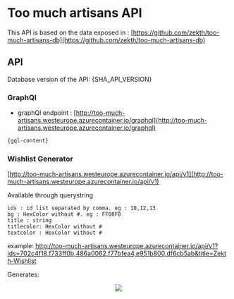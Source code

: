 # Too much artisans API

This API is based on the data exposed in : [https://github.com/zekth/too-much-artisans-db](https://github.com/zekth/too-much-artisans-db)

## API

Database version of the API: {SHA_API_VERSION}

### GraphQl

- graphQl endpoint : [http://too-much-artisans.westeurope.azurecontainer.io/graphql](http://too-much-artisans.westeurope.azurecontainer.io/graphql)

```graphql
{gql-content}
```

### Wishlist Generator

[http://too-much-artisans.westeurope.azurecontainer.io/api/v1](http://too-much-artisans.westeurope.azurecontainer.io/api/v1)

Available through querystring

```
ids : id list separated by comma. eg : 10,12,13
bg : HexColor without #. eg : FF00F0
title : string
titlecolor: HexColor without #
textcolor : HexColor without #
```

example: http://too-much-artisans.westeurope.azurecontainer.io/api/v1?ids=702c4f18,f733ff0b,486a0062,f77bfea4,e951b800,df6cb5ab&title=Zekth-Wishlist

Generates:

<center>
<img src="http://too-much-artisans.westeurope.azurecontainer.io/api/v1?ids=702c4f18,f733ff0b,486a0062,f77bfea4,e951b800,df6cb5ab&title=Zekth-Wishlist">
</center>
